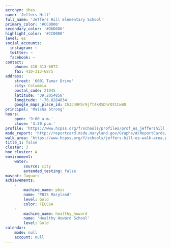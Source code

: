 ```yaml
---
acronym: jhes
name: 'Jeffers Hill'
full_name: 'Jeffers Hill Elementary School'
primary_color: '#CC0000'
secondary_color: '#D6D6D6'
highlight_color: '#CC0000'
level: es
social_accounts:
  instagram: ~
  twitter: ~
  facebook: ~
contact:
    phone: 410-313-6872
    fax: 410-313-6875
address:
    street: '6001 Tamar Drive'
    city: Columbia
    postal_code: 21045
    latitude: '39.2054858'
    longitude: '-76.8284834'
    google_maps_place_id: ChIJ49Pbr9jft4kR5DhrOtCCwB8
principal: 'Maisha Strong'
hours:
    open: '9:00 a.m.'
    close: '3:30 p.m.'
profile: 'https://www.hcpss.org/f/schools/profiles/prof_es_jeffershill.pdf'
msde_report: 'http://reportcard.msde.maryland.gov/Graphs/#/ReportCards/ReportCardSchool/1//1/13/0613/'
walk_area: 'https://www.hcpss.org/f/schools/jeffers-hill-es-walk-area.pdf'
title_1: false
cluster: 3
boe_cluster: A
environment:
    water:
        source: city
        extended_testing: false
mascot: Jaguars
achievements:
    -
        machine_name: pbis
        name: 'PBIS Maryland'
        level: Gold
        color: FECC6A
    -
        machine_name: healthy_howard
        name: 'Healthy Howard School'
        level: Gold
calendar:
    mode: null
    account: null
---
```

